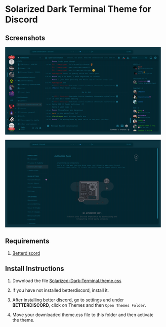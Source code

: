 # Solarized Dark Terminal Theme for Discord

## Screenshots

![](https://github.com/p1xxxel/solarized-terminal-discord/blob/main/screenshot1.png)

![](https://github.com/p1xxxel/solarized-terminal-discord/blob/main/screenshot2.png)

## Requirements

1. [Betterdiscord](https://betterdiscord.app/)

## Install Instructions

1. Download the file [Solarized-Dark-Terminal.theme.css](https://raw.githubusercontent.com/p1xxxel/solarized-terminal-discord/main/Solarized-Dark-Terminal.theme.css)

2. If you have not installed betterdiscord, install it.

3. After installing better discord, go to settings and under **BETTERDISCORD**, click on Themes and then `Open Themes Folder`.

4. Move your downloaded theme.css file to this folder and then activate the theme.
